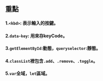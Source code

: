 ## 重點
#### 1.`<kbd>`: 表示輸入的按鍵。
#### 2.`data-key`: 用來存keyCode。
#### 3.`getElementById`:動態，`queryselector`:靜態。
#### 4.`classList`裡包含`.add`、`.remove`、`.toggle`。
#### 5.`var`全域，`let`區域。